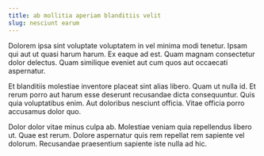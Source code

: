 ```yaml
---
title: ab mollitia aperiam blanditiis velit
slug: nesciunt earum
---
```


Dolorem ipsa sint voluptate voluptatem in vel minima modi tenetur. Ipsam qui aut ut quasi harum harum. Ex eaque ad est. Quam magnam consectetur dolor delectus. Quam similique eveniet aut cum quos aut occaecati aspernatur.

Et blanditiis molestiae inventore placeat sint alias libero. Quam ut nulla id. Et rerum porro aut harum esse deserunt recusandae dicta consequuntur. Quis quia voluptatibus enim. Aut doloribus nesciunt officia. Vitae officia porro accusamus dolor quo.

Dolor dolor vitae minus culpa ab. Molestiae veniam quia repellendus libero ut. Quae est rerum. Dolore aspernatur quis rem repellat rem sapiente vel dolorum. Recusandae praesentium sapiente iste nulla ad hic.
